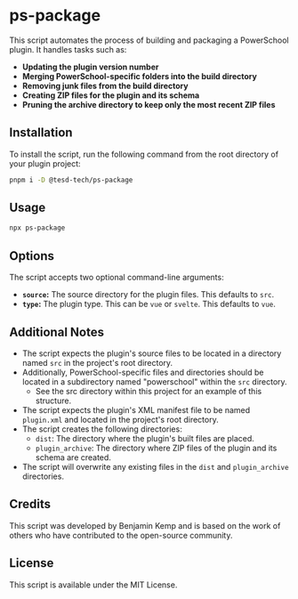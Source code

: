 # ps-package

This script automates the process of building and packaging a PowerSchool plugin. It handles tasks such as:

* **Updating the plugin version number**
* **Merging PowerSchool-specific folders into the build directory**
* **Removing junk files from the build directory**
* **Creating ZIP files for the plugin and its schema**
* **Pruning the archive directory to keep only the most recent ZIP files**

## Installation

To install the script, run the following command from the root directory of your plugin project:

```bash
pnpm i -D @tesd-tech/ps-package
```

## Usage
```bash
npx ps-package
```

## Options

The script accepts two optional command-line arguments:

* **`source`:** The source directory for the plugin files. This defaults to `src`.
* **`type`:** The plugin type. This can be `vue` or `svelte`. This defaults to `vue`.

## Additional Notes

* The script expects the plugin's source files to be located in a directory named `src` in the project's root directory.
* Additionally, PowerSchool-specific files and directories should be located in a subdirectory named "powerschool" within the `src` directory.
  * See the src directory within this project for an example of this structure.
* The script expects the plugin's XML manifest file to be named `plugin.xml` and located in the project's root directory.
* The script creates the following directories:
  * `dist`: The directory where the plugin's built files are placed.
  * `plugin_archive`: The directory where ZIP files of the plugin and its schema are created.
* The script will overwrite any existing files in the `dist` and `plugin_archive` directories.

## Credits

This script was developed by Benjamin Kemp and is based on the work of others who have contributed to the open-source community.

## License

This script is available under the MIT License.
